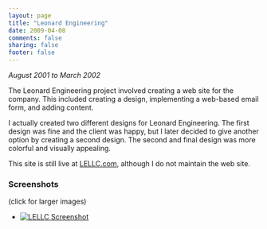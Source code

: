 ```yaml
---
layout: page
title: "Leonard Engineering"
date: 2009-04-08
comments: false
sharing: false
footer: false
---
```


*August 2001 to March 2002*

The Leonard Engineering project involved creating a web site for the company. This included creating a design, implementing a web-based email form, and adding content.

I actually created two different designs for Leonard Engineering. The first design was fine and the client was happy, but I later decided to give another option by creating a second design. The second and final design was more colorful and visually appealing.

This site is still live at [LELLC.com](http://lellc.com), although I do not maintain the web site.

### Screenshots

(click for larger images)

<ul class="portfolio">
	<li>
		<a href="{{ root_url }}/assets/custom/work-experience/portfolio/screenshots/original/lellc_projects.png" target="_blank">
			<img src="{{ root_url }}/assets/custom/work-experience/portfolio/screenshots/thumbnail/lellc_projects.png" alt="LELLC Screenshot">
		</a>
	</li>
</ul>